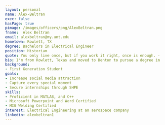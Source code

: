 ```yaml
---
layout: personal
name: Alex-Beltran
exec: false
hasPage: true
pimage: /images/officers/png/AlexBeltran.png
fname:  Alex Beltran
email: alexbeltran@my.unt.edu
hometown: Rowlett, TX
degree: Bachelors in Electrical Engineer
position: Historian
quote: You only live once, but if you work it right, once is enough. - Joe E. Lewis
bio: I'm from Rowlett, Texas and moved to Denton to pursue a degree in Electrical Engineering. I did not have a community where I could go to when I first came to UNT until i found SHPE. I have been able to express my love for sports and photography through my time being here. Being a first-gen student, it was hard getting the hang of the lifestyle and I'm still learning.
background: 
- First Generation Student
goals:
- Increase social media attraction
- Capture every special moment
- Secure internships through SHPE
skills:
- Proficient in MATLAB, and C++
- Microsoft Powerpoint and Word Certified
- MIG Welding Certified
interest: Electrical Engineering at an aerospace company
linkedin: alexbeltran1
---
```

